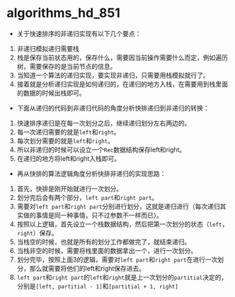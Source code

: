 # algorithms_hd_851
- 关于快速排序的非递归实现有以下几个要点：
1. 非递归模拟递归需要栈
2. 栈是保存当前状态用的，保存什么，需要因当前操作需要什么而定，例如遍历树，需要保存的是当前节点的信息。
3. 当知道一个算法的递归实现，要实现非递归，只需要用栈模拟就行了。
4. 接着就是分析递归实现是如何递归的，在递归的地方入栈，在需要用到栈里面的数据的时候出栈即可。

- 下面从递归的代码到非递归代码的角度分析快排递归到非递归的转换：
1. 快速排序递归是在每一次划分之后，继续递归划分左右两边的。
2. 每一次递归需要的就是```left```和```right```。
3. 每次划分需要的就是```left```和```right```。
4. 所以非递归的时候可以设立一个```Rec```数据结构保存left和right。
5. 在递归的地方将left和right入栈即可。

- 再从快排的算法逻辑角度分析快排非递归的实现思路：
1. 首先，快排是刚开始就进行一次划分。
2. 划分完后会有两个部分，```left part```和```right part```。
3. 需要对```left part```和```right part```分别进行划分，这就是递归进行（每次递归其实做的事情是同一种事情，只不过参数不一样而已）。
4. 按照以上逻辑，首先设立一个栈数据结构，然后把第一次划分的状态（```left```，```right```）保存。
5. 当栈空的时候，也就是所有的划分工作都做完了，就结束递归。
6. 当栈非空的时候，需要将栈里面的数据拿出一个，进行一次划分。
7. 划分完毕，按照上面3的逻辑，需要对```left part```和```right part```在进行一次划分，那么就需要将他们的left和right保存进去。
8. ```left part```和```right part```的```left```和```right```就是上一次划分的```partitial```决定的，分别是```[left, partitial - 1]```和```[partitial + 1, right]```
